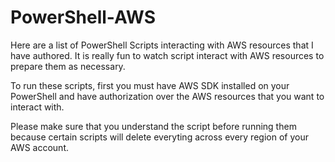 # PowerShell-AWS
Here are a list of PowerShell Scripts interacting with AWS resources that I have authored. It is really fun to watch script interact with AWS resources to prepare them as necessary. 

To run these scripts, first you must have AWS SDK installed on your PowerShell and have authorization over the AWS resources that you want to interact with. 

Please make sure that you understand the script before running them because certain scripts will delete everyting across every region of your AWS account. 
